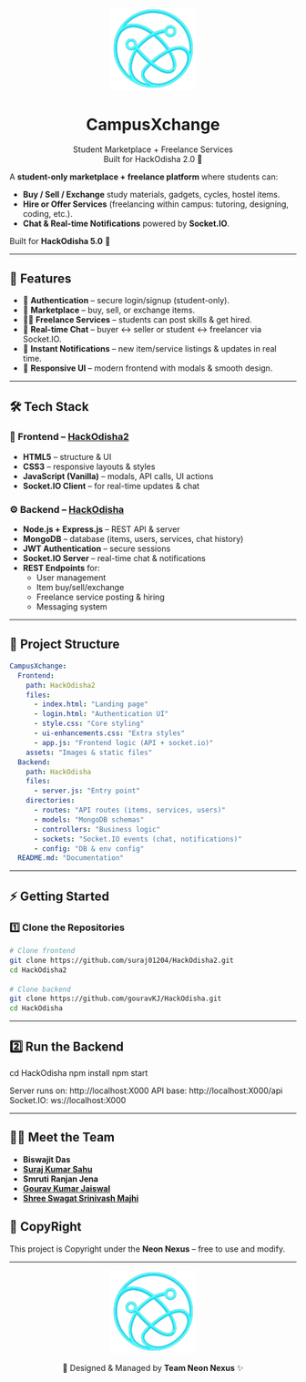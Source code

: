 <p align="center">
  <img src="assets/WhatsApp_Image_2025-09-07_at_03.19.07_597e3b01-removebg-preview.png" alt="Team Neon Nexus Logo" width="150"/>
</p>

<h1 align="center">CampusXchange</h1>
<p align="center">
  Student Marketplace + Freelance Services  
  <br/>
  Built for HackOdisha 2.0 🚀
</p>


A **student-only marketplace + freelance platform** where students can:  
- **Buy / Sell / Exchange** study materials, gadgets, cycles, hostel items.  
- **Hire or Offer Services** (freelancing within campus: tutoring, designing, coding, etc.).  
- **Chat & Real-time Notifications** powered by **Socket.IO**.  

Built for **HackOdisha 5.0** 🚀  

---

## 🌟 Features  
- 🔑 **Authentication** – secure login/signup (student-only).  
- 🛒 **Marketplace** – buy, sell, or exchange items.  
- 🧑‍💻 **Freelance Services** – students can post skills & get hired.  
- 💬 **Real-time Chat** – buyer ↔ seller or student ↔ freelancer via Socket.IO.  
- 🔔 **Instant Notifications** – new item/service listings & updates in real time.  
- 📱 **Responsive UI** – modern frontend with modals & smooth design.  

---

## 🛠️ Tech Stack  

### 🎨 Frontend – [HackOdisha2](https://github.com/suraj01204/HackOdisha2.git)  
- **HTML5** – structure & UI  
- **CSS3** – responsive layouts & styles  
- **JavaScript (Vanilla)** – modals, API calls, UI actions  
- **Socket.IO Client** – for real-time updates & chat  

### ⚙️ Backend – [HackOdisha](https://github.com/gouravKJ/HackOdisha.git)  
- **Node.js + Express.js** – REST API & server  
- **MongoDB** – database (items, users, services, chat history)  
- **JWT Authentication** – secure sessions  
- **Socket.IO Server** – real-time chat & notifications  
- **REST Endpoints** for:  
  - User management  
  - Item buy/sell/exchange  
  - Freelance service posting & hiring  
  - Messaging system  

---

## 📂 Project Structure  
```yaml
CampusXchange:
  Frontend:
    path: HackOdisha2
    files:
      - index.html: "Landing page"
      - login.html: "Authentication UI"
      - style.css: "Core styling"
      - ui-enhancements.css: "Extra styles"
      - app.js: "Frontend logic (API + socket.io)"
    assets: "Images & static files"
  Backend:
    path: HackOdisha
    files:
      - server.js: "Entry point"
    directories:
      - routes: "API routes (items, services, users)"
      - models: "MongoDB schemas"
      - controllers: "Business logic"
      - sockets: "Socket.IO events (chat, notifications)"
      - config: "DB & env config"
  README.md: "Documentation"
```

---

## ⚡ Getting Started  

### 1️⃣ Clone the Repositories  

```bash
# Clone frontend
git clone https://github.com/suraj01204/HackOdisha2.git
cd HackOdisha2

# Clone backend
git clone https://github.com/gouravKJ/HackOdisha.git
cd HackOdisha
```

---

## 2️⃣ Run the Backend
cd HackOdisha
npm install
npm start


Server runs on: http://localhost:X000
API base: http://localhost:X000/api
Socket.IO: ws://localhost:X000

---

## 👨‍💻 Meet the Team  

- **Biswajit Das**  
- [**Suraj Kumar Sahu**](https://github.com/suraj01204)  
- **Smruti Ranjan Jena**  
- [**Gourav Kumar Jaiswal**](https://github.com/gouravKJ)  
- [**Shree Swagat Srinivash Majhi**](https://github.com/Swagat-1655)


## 📜 CopyRight
This project is Copyright under the **Neon Nexus** – free to use and modify.  

---

<p align="center">
  <img src="assets/WhatsApp_Image_2025-09-07_at_03.19.07_597e3b01-removebg-preview.png" alt="Team Neon Nexus Logo" width="150"/>
</p>

<p align="center">
  🔹 Designed & Managed by <b>Team Neon Nexus</b> ✨
</p>



